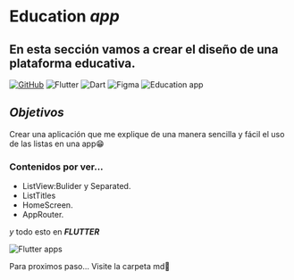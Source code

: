 # Education _**app**_

## En esta sección vamos a crear el diseño de una plataforma educativa.

[![GitHub](https://img.shields.io/badge/GitHub-Web-blue?style=for-the-badge&logo=github&logoColor=white&labelColor=101010)](https://github.com/)
![Flutter](https://img.shields.io/badge/Flutter-%2302569B.svg?style=for-the-badge&logo=Flutter&logoColor=white)
![Dart](https://img.shields.io/badge/dart-%230175C2.svg?style=for-the-badge&logo=dart&logoColor=white)
![Figma](https://img.shields.io/badge/figma-%23F24E1E.svg?style=for-the-badge&logo=figma&logoColor=white)
![Education app](https://i.ytimg.com/vi/ucwBcTgxyME/maxresdefault.jpg)

## **_Objetivos_**

Crear una aplicación que me explique de una manera sencilla y fácil el uso de las listas en una app😁

### Contenidos por ver...

- ListView:Bulider y Separated.
- ListTitles
- HomeScreen.
- AppRouter.

_y_ todo esto en **_FLUTTER_**

![Flutter apps](https://docs.flutter.dev/assets/images/dash/dash-fainting.gif)

Para proximos paso... Visite la carpeta md🤭
